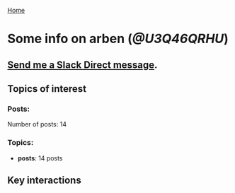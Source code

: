 [Home](https://kelu124.github.io/echommunity/)

# Some info on __arben__ (_@U3Q46QRHU_)


## [Send me a Slack Direct message](https://echopen.slack.com/messages/@arben/).

## Topics of interest

### Posts: 

Number of posts: 14

### Topics:

* __posts__: 14 posts

## Key interactions 

